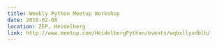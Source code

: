 ```yaml
---
title: Weekly Python Meetup Workshop
date: 2016-02-08
location: ZEP, Heidelberg
link: http://www.meetup.com/HeidelbergPython/events/wqbxllyvdblb/
---
```

